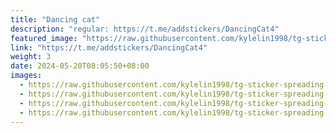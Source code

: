 ```yaml
---
title: "Dancing cat"
description: "regular: https://t.me/addstickers/DancingCat4"
featured_image: "https://raw.githubusercontent.com/kylelin1998/tg-sticker-spreading-worldwide-images/main/img/d8976636-a23c-4690-b28b-d247db14f8a5.jpg"
link: "https://t.me/addstickers/DancingCat4"
weight: 3
date: 2024-05-20T08:05:50+08:00
images:
  - https://raw.githubusercontent.com/kylelin1998/tg-sticker-spreading-worldwide-images/main/img/d8976636-a23c-4690-b28b-d247db14f8a5.jpg
  - https://raw.githubusercontent.com/kylelin1998/tg-sticker-spreading-worldwide-images/main/img/445e15e8-7489-4fc8-932c-aa0680fc453c.jpg
  - https://raw.githubusercontent.com/kylelin1998/tg-sticker-spreading-worldwide-images/main/img/b6c1d1ea-dcca-4ed2-936b-a9e27ee6200a.jpg
  - https://raw.githubusercontent.com/kylelin1998/tg-sticker-spreading-worldwide-images/main/img/28106c47-1786-452a-ae6d-e0888160cbe4.jpg
---
```

